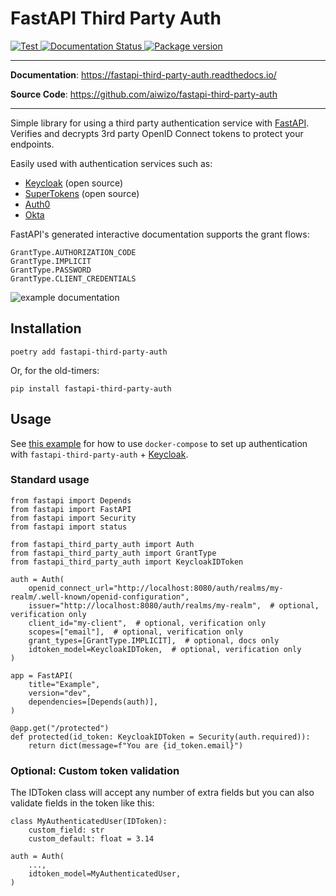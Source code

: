 # FastAPI Third Party Auth

<p align="left">
    <a href="https://github.com/aiwizo/fastapi-third-party-auth/actions?query=workflow%3ATest"
       target="_blank">
       <img src="https://github.com/aiwizo/fastapi-third-party-auth/workflows/Test/badge.svg"  
            alt="Test">
    </a>
    <a href='https://fastapi-third-party-auth.readthedocs.io/en/latest/?badge=latest'>
        <img src='https://readthedocs.org/projects/fastapi-third-party-auth/badge/?version=latest' alt='Documentation Status' />
    </a>
    <a href="https://pypi.org/project/fastapi-third-party-auth" 
       target="_blank">
       <img src="https://img.shields.io/pypi/v/fastapi-third-party-auth?color=%2334D058&label=pypi%20package" 
            alt="Package version">
    </a>
</p>

---

**Documentation**: <a href="https://fastapi-third-party-auth.readthedocs.io/" target="_blank">https://fastapi-third-party-auth.readthedocs.io/</a>

**Source Code**: <a href="https://github.com/aiwizo/fastapi-third-party-auth" target="_blank">https://github.com/aiwizo/fastapi-third-party-auth</a>

---

Simple library for using a third party authentication service with
[FastAPI](https://github.com/tiangolo/fastapi). Verifies and decrypts 3rd party
OpenID Connect tokens to protect your endpoints.

Easily used with authentication services such as:

- [Keycloak](https://www.keycloak.org/) (open source)
- [SuperTokens](https://supertokens.com/) (open source)
- [Auth0](https://auth0.com/)
- [Okta](https://www.okta.com/products/authentication/)

FastAPI's generated interactive documentation supports the grant flows:

```python3
GrantType.AUTHORIZATION_CODE
GrantType.IMPLICIT
GrantType.PASSWORD
GrantType.CLIENT_CREDENTIALS
```

![example documentation](example-docs.png)

## Installation

```
poetry add fastapi-third-party-auth
```

Or, for the old-timers:

```
pip install fastapi-third-party-auth
```

## Usage

See [this example](tree/master/example) for how to use
`docker-compose` to set up authentication with `fastapi-third-party-auth` +
[Keycloak](https://www.keycloak.org/).

### Standard usage

```python3
from fastapi import Depends
from fastapi import FastAPI
from fastapi import Security
from fastapi import status

from fastapi_third_party_auth import Auth
from fastapi_third_party_auth import GrantType
from fastapi_third_party_auth import KeycloakIDToken

auth = Auth(
    openid_connect_url="http://localhost:8080/auth/realms/my-realm/.well-known/openid-configuration",
    issuer="http://localhost:8080/auth/realms/my-realm",  # optional, verification only
    client_id="my-client",  # optional, verification only
    scopes=["email"],  # optional, verification only
    grant_types=[GrantType.IMPLICIT],  # optional, docs only
    idtoken_model=KeycloakIDToken,  # optional, verification only
)

app = FastAPI(
    title="Example",
    version="dev",
    dependencies=[Depends(auth)],
)

@app.get("/protected")
def protected(id_token: KeycloakIDToken = Security(auth.required)):
    return dict(message=f"You are {id_token.email}")
```

### Optional: Custom token validation

The IDToken class will accept any number of extra fields but you can also
validate fields in the token like this:

```python3
class MyAuthenticatedUser(IDToken):
    custom_field: str
    custom_default: float = 3.14

auth = Auth(
    ...,
    idtoken_model=MyAuthenticatedUser,
)
```
